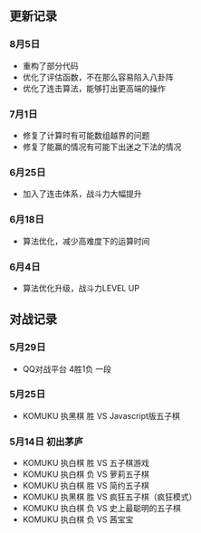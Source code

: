 ## 更新记录

### 8月5日
- 重构了部分代码
- 优化了评估函数，不在那么容易陷入八卦阵
- 优化了连击算法，能够打出更高端的操作

### 7月1日
- 修复了计算时有可能数组越界的问题
- 修复了能赢的情况有可能下出迷之下法的情况

### 6月25日
- 加入了连击体系，战斗力大幅提升

### 6月18日
- 算法优化，减少高难度下的运算时间

### 6月4日
- 算法优化升级，战斗力LEVEL UP

## 对战记录

### 5月29日
- QQ对战平台 4胜1负 一段

### 5月25日
- KOMUKU 执黑棋 胜 VS Javascript版五子棋

### 5月14日 初出茅庐
- KOMUKU 执白棋 胜 VS 五子棋游戏
- KOMUKU 执白棋 负 VS 萝莉五子棋
- KOMUKU 执白棋 胜 VS 简约五子棋
- KOMUKU 执黑棋 胜 VS 疯狂五子棋（疯狂模式）
- KOMUKU 执白棋 负 VS 史上最聪明的五子棋
- KOMUKU 执白棋 负 VS 茜宝宝